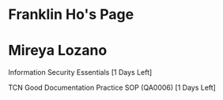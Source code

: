 # Franklin Ho's Page




# Mireya Lozano


Information Security Essentials [1 Days Left]

TCN Good Documentation Practice SOP (QA0006) [1 Days Left]



